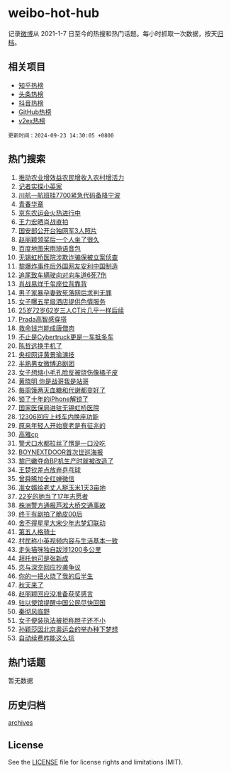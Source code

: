 # weibo-hot-hub

记录[微博](https://www.weibo.com)从 2021-1-7 日至今的热搜和热门话题。每小时抓取一次数据，按天[归档](archives)。

## 相关项目

- [知乎热榜](https://github.com/snaildev/zhihu-hot-hub)
- [头条热榜](https://github.com/snaildev/toutiao-hot-hub)
- [抖音热榜](https://github.com/snaildev/douyin-hot-hub)
- [GitHub热榜](https://github.com/snaildev/github-hot-hub)
- [v2ex热榜](https://github.com/snaildev/v2ex-hot-hub)


`更新时间：2024-09-23 14:30:05 +0800`

## 热门搜索

1. [推动农业增效益农民增收入农村增活力](https://m.weibo.cn/search?containerid=100103type%3D1%26t%3D10%26q%3D%23%E6%8E%A8%E5%8A%A8%E5%86%9C%E4%B8%9A%E5%A2%9E%E6%95%88%E7%9B%8A%E5%86%9C%E6%B0%91%E5%A2%9E%E6%94%B6%E5%85%A5%E5%86%9C%E6%9D%91%E5%A2%9E%E6%B4%BB%E5%8A%9B%23&stream_entry_id=51&isnewpage=1&extparam=seat%3D1%26cate%3D10103%26pos%3D0%26q%3D%2523%25E6%258E%25A8%25E5%258A%25A8%25E5%2586%259C%25E4%25B8%259A%25E5%25A2%259E%25E6%2595%2588%25E7%259B%258A%25E5%2586%259C%25E6%25B0%2591%25E5%25A2%259E%25E6%2594%25B6%25E5%2585%25A5%25E5%2586%259C%25E6%259D%2591%25E5%25A2%259E%25E6%25B4%25BB%25E5%258A%259B%2523%26dgr%3D0%26c_type%3D51%26filter_type%3Drealtimehot%26stream_entry_id%3D51%26display_time%3D1727073004%26pre_seqid%3D17270730047540123718357)
1. [记者实探小英家](https://m.weibo.cn/search?containerid=100103type%3D1%26t%3D10%26q%3D%E8%AE%B0%E8%80%85%E5%AE%9E%E6%8E%A2%E5%B0%8F%E8%8B%B1%E5%AE%B6&stream_entry_id=31&isnewpage=1&extparam=seat%3D1%26band_rank%3D1%26q%3D%25E8%25AE%25B0%25E8%2580%2585%25E5%25AE%259E%25E6%258E%25A2%25E5%25B0%258F%25E8%258B%25B1%25E5%25AE%25B6%26dgr%3D0%26c_type%3D31%26cate%3D5001%26pos%3D0%26realpos%3D1%26stream_entry_id%3D31%26filter_type%3Drealtimehot%26lcate%3D5001%26flag%3D2%26display_time%3D1727073004%26pre_seqid%3D17270730047540123718357)
1. [川航一航班挂7700紧急代码备降宁波](https://m.weibo.cn/search?containerid=100103type%3D1%26t%3D10%26q%3D%23%E5%B7%9D%E8%88%AA%E4%B8%80%E8%88%AA%E7%8F%AD%E6%8C%827700%E7%B4%A7%E6%80%A5%E4%BB%A3%E7%A0%81%E5%A4%87%E9%99%8D%E5%AE%81%E6%B3%A2%23&stream_entry_id=31&isnewpage=1&extparam=seat%3D1%26band_rank%3D2%26q%3D%2523%25E5%25B7%259D%25E8%2588%25AA%25E4%25B8%2580%25E8%2588%25AA%25E7%258F%25AD%25E6%258C%25827700%25E7%25B4%25A7%25E6%2580%25A5%25E4%25BB%25A3%25E7%25A0%2581%25E5%25A4%2587%25E9%2599%258D%25E5%25AE%2581%25E6%25B3%25A2%2523%26dgr%3D0%26c_type%3D31%26cate%3D5001%26pos%3D1%26realpos%3D2%26stream_entry_id%3D31%26filter_type%3Drealtimehot%26lcate%3D5001%26flag%3D1%26display_time%3D1727073004%26pre_seqid%3D17270730047540123718357)
1. [青春华章](https://m.weibo.cn/search?containerid=100103type%3D1%26t%3D10%26q%3D%23%E9%9D%92%E6%98%A5%E5%8D%8E%E7%AB%A0%23&stream_entry_id=31&isnewpage=1&extparam=seat%3D1%26band_rank%3D3%26q%3D%2523%25E9%259D%2592%25E6%2598%25A5%25E5%258D%258E%25E7%25AB%25A0%2523%26dgr%3D0%26c_type%3D31%26cate%3D5001%26pos%3D2%26realpos%3D3%26stream_entry_id%3D31%26filter_type%3Drealtimehot%26lcate%3D5001%26flag%3D0%26display_time%3D1727073004%26pre_seqid%3D17270730047540123718357)
1. [京东农运会火热进行中](https://m.weibo.cn/search?containerid=100103type%3D1%26t%3D10%26q%3D%23%E4%BA%AC%E4%B8%9C%E5%86%9C%E8%BF%90%E4%BC%9A%E7%81%AB%E7%83%AD%E8%BF%9B%E8%A1%8C%E4%B8%AD%23&stream_entry_id=31&isnewpage=1&extparam=seat%3D1%26band_rank%3D4%26filter_type%3Drealtimehot%26dgr%3D0%26c_type%3D31%26adid%3D256223%26cate%3D5001%26pos%3D3%26q%3D%2523%25E4%25BA%25AC%25E4%25B8%259C%25E5%2586%259C%25E8%25BF%2590%25E4%25BC%259A%25E7%2581%25AB%25E7%2583%25AD%25E8%25BF%259B%25E8%25A1%258C%25E4%25B8%25AD%2523%26stream_entry_id%3D31%26is_ad_pos%3D1%26lcate%3D5001%26topic_ad%3D1%26display_time%3D1727073004%26pre_seqid%3D17270730047540123718357)
1. [王力宏晒肖战直拍](https://m.weibo.cn/search?containerid=100103type%3D1%26t%3D10%26q%3D%E7%8E%8B%E5%8A%9B%E5%AE%8F%E6%99%92%E8%82%96%E6%88%98%E7%9B%B4%E6%8B%8D&stream_entry_id=31&isnewpage=1&extparam=seat%3D1%26band_rank%3D4%26q%3D%25E7%258E%258B%25E5%258A%259B%25E5%25AE%258F%25E6%2599%2592%25E8%2582%2596%25E6%2588%2598%25E7%259B%25B4%25E6%258B%258D%26dgr%3D0%26c_type%3D31%26cate%3D5001%26pos%3D4%26realpos%3D4%26stream_entry_id%3D31%26filter_type%3Drealtimehot%26lcate%3D5001%26flag%3D1%26display_time%3D1727073004%26pre_seqid%3D17270730047540123718357)
1. [国安部公开台独网军3人照片](https://m.weibo.cn/search?containerid=100103type%3D1%26t%3D10%26q%3D%23%E5%9B%BD%E5%AE%89%E9%83%A8%E5%85%AC%E5%BC%80%E5%8F%B0%E7%8B%AC%E7%BD%91%E5%86%9B3%E4%BA%BA%E7%85%A7%E7%89%87%23&stream_entry_id=31&isnewpage=1&extparam=seat%3D1%26band_rank%3D5%26q%3D%2523%25E5%259B%25BD%25E5%25AE%2589%25E9%2583%25A8%25E5%2585%25AC%25E5%25BC%2580%25E5%258F%25B0%25E7%258B%25AC%25E7%25BD%2591%25E5%2586%259B3%25E4%25BA%25BA%25E7%2585%25A7%25E7%2589%2587%2523%26dgr%3D0%26c_type%3D31%26cate%3D5001%26pos%3D5%26realpos%3D5%26stream_entry_id%3D31%26filter_type%3Drealtimehot%26lcate%3D5001%26flag%3D1%26display_time%3D1727073004%26pre_seqid%3D17270730047540123718357)
1. [赵丽颖领奖后一个人坐了很久](https://m.weibo.cn/search?containerid=100103type%3D1%26t%3D10%26q%3D%23%E8%B5%B5%E4%B8%BD%E9%A2%96%E9%A2%86%E5%A5%96%E5%90%8E%E4%B8%80%E4%B8%AA%E4%BA%BA%E5%9D%90%E4%BA%86%E5%BE%88%E4%B9%85%23&stream_entry_id=31&isnewpage=1&extparam=seat%3D1%26band_rank%3D6%26q%3D%2523%25E8%25B5%25B5%25E4%25B8%25BD%25E9%25A2%2596%25E9%25A2%2586%25E5%25A5%2596%25E5%2590%258E%25E4%25B8%2580%25E4%25B8%25AA%25E4%25BA%25BA%25E5%259D%2590%25E4%25BA%2586%25E5%25BE%2588%25E4%25B9%2585%2523%26dgr%3D0%26c_type%3D31%26cate%3D5001%26pos%3D6%26realpos%3D6%26stream_entry_id%3D31%26filter_type%3Drealtimehot%26lcate%3D5001%26flag%3D2%26display_time%3D1727073004%26pre_seqid%3D17270730047540123718357)
1. [百度地图宋雨琦语音包](https://m.weibo.cn/search?containerid=100103type%3D1%26t%3D10%26q%3D%23%E7%99%BE%E5%BA%A6%E5%9C%B0%E5%9B%BE%E5%AE%8B%E9%9B%A8%E7%90%A6%E8%AF%AD%E9%9F%B3%E5%8C%85%23&stream_entry_id=31&isnewpage=1&extparam=seat%3D1%26band_rank%3D7%26filter_type%3Drealtimehot%26dgr%3D0%26c_type%3D31%26adid%3D256246%26cate%3D5001%26pos%3D7%26q%3D%2523%25E7%2599%25BE%25E5%25BA%25A6%25E5%259C%25B0%25E5%259B%25BE%25E5%25AE%258B%25E9%259B%25A8%25E7%2590%25A6%25E8%25AF%25AD%25E9%259F%25B3%25E5%258C%2585%2523%26stream_entry_id%3D31%26is_ad_pos%3D1%26lcate%3D5001%26topic_ad%3D1%26display_time%3D1727073004%26pre_seqid%3D17270730047540123718357)
1. [无锡虹桥医院涉欺诈骗保被立案侦查](https://m.weibo.cn/search?containerid=100103type%3D1%26t%3D10%26q%3D%E6%97%A0%E9%94%A1%E8%99%B9%E6%A1%A5%E5%8C%BB%E9%99%A2%E6%B6%89%E6%AC%BA%E8%AF%88%E9%AA%97%E4%BF%9D%E8%A2%AB%E7%AB%8B%E6%A1%88%E4%BE%A6%E6%9F%A5&stream_entry_id=31&isnewpage=1&extparam=seat%3D1%26band_rank%3D7%26q%3D%25E6%2597%25A0%25E9%2594%25A1%25E8%2599%25B9%25E6%25A1%25A5%25E5%258C%25BB%25E9%2599%25A2%25E6%25B6%2589%25E6%25AC%25BA%25E8%25AF%2588%25E9%25AA%2597%25E4%25BF%259D%25E8%25A2%25AB%25E7%25AB%258B%25E6%25A1%2588%25E4%25BE%25A6%25E6%259F%25A5%26dgr%3D0%26c_type%3D31%26cate%3D5001%26pos%3D8%26realpos%3D7%26stream_entry_id%3D31%26filter_type%3Drealtimehot%26lcate%3D5001%26flag%3D1%26display_time%3D1727073004%26pre_seqid%3D17270730047540123718357)
1. [黎爆炸事件后外国网友安利中国制造](https://m.weibo.cn/search?containerid=100103type%3D1%26t%3D10%26q%3D%23%E9%BB%8E%E7%88%86%E7%82%B8%E4%BA%8B%E4%BB%B6%E5%90%8E%E5%A4%96%E5%9B%BD%E7%BD%91%E5%8F%8B%E5%AE%89%E5%88%A9%E4%B8%AD%E5%9B%BD%E5%88%B6%E9%80%A0%23&stream_entry_id=31&isnewpage=1&extparam=seat%3D1%26band_rank%3D8%26q%3D%2523%25E9%25BB%258E%25E7%2588%2586%25E7%2582%25B8%25E4%25BA%258B%25E4%25BB%25B6%25E5%2590%258E%25E5%25A4%2596%25E5%259B%25BD%25E7%25BD%2591%25E5%258F%258B%25E5%25AE%2589%25E5%2588%25A9%25E4%25B8%25AD%25E5%259B%25BD%25E5%2588%25B6%25E9%2580%25A0%2523%26dgr%3D0%26c_type%3D31%26cate%3D5001%26pos%3D9%26realpos%3D8%26stream_entry_id%3D31%26filter_type%3Drealtimehot%26lcate%3D5001%26flag%3D1%26display_time%3D1727073004%26pre_seqid%3D17270730047540123718357)
1. [追尾致车辆驶向对向车道6死7伤](https://m.weibo.cn/search?containerid=100103type%3D1%26t%3D10%26q%3D%23%E8%BF%BD%E5%B0%BE%E8%87%B4%E8%BD%A6%E8%BE%86%E9%A9%B6%E5%90%91%E5%AF%B9%E5%90%91%E8%BD%A6%E9%81%936%E6%AD%BB7%E4%BC%A4%23&stream_entry_id=31&isnewpage=1&extparam=seat%3D1%26band_rank%3D9%26q%3D%2523%25E8%25BF%25BD%25E5%25B0%25BE%25E8%2587%25B4%25E8%25BD%25A6%25E8%25BE%2586%25E9%25A9%25B6%25E5%2590%2591%25E5%25AF%25B9%25E5%2590%2591%25E8%25BD%25A6%25E9%2581%25936%25E6%25AD%25BB7%25E4%25BC%25A4%2523%26dgr%3D0%26c_type%3D31%26cate%3D5001%26pos%3D10%26realpos%3D9%26stream_entry_id%3D31%26filter_type%3Drealtimehot%26lcate%3D5001%26flag%3D0%26display_time%3D1727073004%26pre_seqid%3D17270730047540123718357)
1. [肖战易烊千玺座位背靠背](https://m.weibo.cn/search?containerid=100103type%3D1%26t%3D10%26q%3D%23%E8%82%96%E6%88%98%E6%98%93%E7%83%8A%E5%8D%83%E7%8E%BA%E5%BA%A7%E4%BD%8D%E8%83%8C%E9%9D%A0%E8%83%8C%23&stream_entry_id=31&isnewpage=1&extparam=seat%3D1%26band_rank%3D10%26q%3D%2523%25E8%2582%2596%25E6%2588%2598%25E6%2598%2593%25E7%2583%258A%25E5%258D%2583%25E7%258E%25BA%25E5%25BA%25A7%25E4%25BD%258D%25E8%2583%258C%25E9%259D%25A0%25E8%2583%258C%2523%26dgr%3D0%26c_type%3D31%26cate%3D5001%26pos%3D11%26realpos%3D10%26stream_entry_id%3D31%26filter_type%3Drealtimehot%26lcate%3D5001%26flag%3D1%26display_time%3D1727073004%26pre_seqid%3D17270730047540123718357)
1. [男子家暴孕妻致死落网后求判无罪](https://m.weibo.cn/search?containerid=100103type%3D1%26t%3D10%26q%3D%23%E7%94%B7%E5%AD%90%E5%AE%B6%E6%9A%B4%E5%AD%95%E5%A6%BB%E8%87%B4%E6%AD%BB%E8%90%BD%E7%BD%91%E5%90%8E%E6%B1%82%E5%88%A4%E6%97%A0%E7%BD%AA%23&stream_entry_id=31&isnewpage=1&extparam=seat%3D1%26band_rank%3D11%26q%3D%2523%25E7%2594%25B7%25E5%25AD%2590%25E5%25AE%25B6%25E6%259A%25B4%25E5%25AD%2595%25E5%25A6%25BB%25E8%2587%25B4%25E6%25AD%25BB%25E8%2590%25BD%25E7%25BD%2591%25E5%2590%258E%25E6%25B1%2582%25E5%2588%25A4%25E6%2597%25A0%25E7%25BD%25AA%2523%26dgr%3D0%26c_type%3D31%26cate%3D5001%26pos%3D12%26realpos%3D11%26stream_entry_id%3D31%26filter_type%3Drealtimehot%26lcate%3D5001%26flag%3D1%26display_time%3D1727073004%26pre_seqid%3D17270730047540123718357)
1. [女子曝五星级酒店提供色情服务](https://m.weibo.cn/search?containerid=100103type%3D1%26t%3D10%26q%3D%23%E5%A5%B3%E5%AD%90%E6%9B%9D%E4%BA%94%E6%98%9F%E7%BA%A7%E9%85%92%E5%BA%97%E6%8F%90%E4%BE%9B%E8%89%B2%E6%83%85%E6%9C%8D%E5%8A%A1%23&stream_entry_id=31&isnewpage=1&extparam=seat%3D1%26band_rank%3D12%26q%3D%2523%25E5%25A5%25B3%25E5%25AD%2590%25E6%259B%259D%25E4%25BA%2594%25E6%2598%259F%25E7%25BA%25A7%25E9%2585%2592%25E5%25BA%2597%25E6%258F%2590%25E4%25BE%259B%25E8%2589%25B2%25E6%2583%2585%25E6%259C%258D%25E5%258A%25A1%2523%26dgr%3D0%26c_type%3D31%26cate%3D5001%26pos%3D13%26realpos%3D12%26stream_entry_id%3D31%26filter_type%3Drealtimehot%26lcate%3D5001%26flag%3D2%26display_time%3D1727073004%26pre_seqid%3D17270730047540123718357)
1. [25岁72岁62岁三人CT片几乎一样后续](https://m.weibo.cn/search?containerid=100103type%3D1%26t%3D10%26q%3D25%E5%B2%8172%E5%B2%8162%E5%B2%81%E4%B8%89%E4%BA%BACT%E7%89%87%E5%87%A0%E4%B9%8E%E4%B8%80%E6%A0%B7%E5%90%8E%E7%BB%AD&stream_entry_id=31&isnewpage=1&extparam=seat%3D1%26band_rank%3D13%26q%3D25%25E5%25B2%258172%25E5%25B2%258162%25E5%25B2%2581%25E4%25B8%2589%25E4%25BA%25BACT%25E7%2589%2587%25E5%2587%25A0%25E4%25B9%258E%25E4%25B8%2580%25E6%25A0%25B7%25E5%2590%258E%25E7%25BB%25AD%26dgr%3D0%26c_type%3D31%26cate%3D5001%26pos%3D14%26realpos%3D13%26stream_entry_id%3D31%26filter_type%3Drealtimehot%26lcate%3D5001%26flag%3D0%26display_time%3D1727073004%26pre_seqid%3D17270730047540123718357)
1. [Prada高智感穿搭](https://m.weibo.cn/search?containerid=100103type%3D1%26t%3D10%26q%3D%23Prada%E9%AB%98%E6%99%BA%E6%84%9F%E7%A9%BF%E6%90%AD%23&stream_entry_id=31&isnewpage=1&extparam=seat%3D1%26band_rank%3D14%26filter_type%3Drealtimehot%26dgr%3D0%26c_type%3D31%26adid%3D255698%26cate%3D5001%26pos%3D15%26realpos%3D14%26stream_entry_id%3D31%26q%3D%2523Prada%25E9%25AB%2598%25E6%2599%25BA%25E6%2584%259F%25E7%25A9%25BF%25E6%2590%25AD%2523%26lcate%3D5001%26flag%3D0%26display_time%3D1727073004%26pre_seqid%3D17270730047540123718357)
1. [救命钱岂能成唐僧肉](https://m.weibo.cn/search?containerid=100103type%3D1%26t%3D10%26q%3D%23%E6%95%91%E5%91%BD%E9%92%B1%E5%B2%82%E8%83%BD%E6%88%90%E5%94%90%E5%83%A7%E8%82%89%23&stream_entry_id=31&isnewpage=1&extparam=seat%3D1%26band_rank%3D15%26q%3D%2523%25E6%2595%2591%25E5%2591%25BD%25E9%2592%25B1%25E5%25B2%2582%25E8%2583%25BD%25E6%2588%2590%25E5%2594%2590%25E5%2583%25A7%25E8%2582%2589%2523%26dgr%3D0%26c_type%3D31%26cate%3D5001%26pos%3D16%26realpos%3D15%26stream_entry_id%3D31%26filter_type%3Drealtimehot%26lcate%3D5001%26flag%3D0%26display_time%3D1727073004%26pre_seqid%3D17270730047540123718357)
1. [不止是Cybertruck更是一车抵多车](https://m.weibo.cn/search?containerid=100103type%3D1%26t%3D10%26q%3D%23%E4%B8%8D%E6%AD%A2%E6%98%AFCybertruck%E6%9B%B4%E6%98%AF%E4%B8%80%E8%BD%A6%E6%8A%B5%E5%A4%9A%E8%BD%A6%23&stream_entry_id=31&isnewpage=1&extparam=seat%3D1%26band_rank%3D16%26filter_type%3Drealtimehot%26dgr%3D0%26c_type%3D31%26adid%3D256244%26cate%3D5001%26pos%3D17%26realpos%3D16%26stream_entry_id%3D31%26q%3D%2523%25E4%25B8%258D%25E6%25AD%25A2%25E6%2598%25AFCybertruck%25E6%259B%25B4%25E6%2598%25AF%25E4%25B8%2580%25E8%25BD%25A6%25E6%258A%25B5%25E5%25A4%259A%25E8%25BD%25A6%2523%26lcate%3D5001%26flag%3D0%26display_time%3D1727073004%26pre_seqid%3D17270730047540123718357)
1. [陈哲远换手机了](https://m.weibo.cn/search?containerid=100103type%3D1%26t%3D10%26q%3D%E9%99%88%E5%93%B2%E8%BF%9C%E6%8D%A2%E6%89%8B%E6%9C%BA%E4%BA%86&stream_entry_id=31&isnewpage=1&extparam=seat%3D1%26band_rank%3D17%26q%3D%25E9%2599%2588%25E5%2593%25B2%25E8%25BF%259C%25E6%258D%25A2%25E6%2589%258B%25E6%259C%25BA%25E4%25BA%2586%26dgr%3D0%26c_type%3D31%26cate%3D5001%26pos%3D18%26realpos%3D17%26stream_entry_id%3D31%26filter_type%3Drealtimehot%26lcate%3D5001%26flag%3D0%26display_time%3D1727073004%26pre_seqid%3D17270730047540123718357)
1. [央视网评黄景瑜演技](https://m.weibo.cn/search?containerid=100103type%3D1%26t%3D10%26q%3D%E5%A4%AE%E8%A7%86%E7%BD%91%E8%AF%84%E9%BB%84%E6%99%AF%E7%91%9C%E6%BC%94%E6%8A%80&stream_entry_id=31&isnewpage=1&extparam=seat%3D1%26band_rank%3D18%26q%3D%25E5%25A4%25AE%25E8%25A7%2586%25E7%25BD%2591%25E8%25AF%2584%25E9%25BB%2584%25E6%2599%25AF%25E7%2591%259C%25E6%25BC%2594%25E6%258A%2580%26dgr%3D0%26c_type%3D31%26cate%3D5001%26pos%3D19%26realpos%3D18%26stream_entry_id%3D31%26filter_type%3Drealtimehot%26lcate%3D5001%26flag%3D1%26display_time%3D1727073004%26pre_seqid%3D17270730047540123718357)
1. [半熟男女微博追剧团](https://m.weibo.cn/search?containerid=100103type%3D1%26t%3D10%26q%3D%23%E5%8D%8A%E7%86%9F%E7%94%B7%E5%A5%B3%E5%BE%AE%E5%8D%9A%E8%BF%BD%E5%89%A7%E5%9B%A2%23&stream_entry_id=31&isnewpage=1&extparam=seat%3D1%26band_rank%3D19%26q%3D%2523%25E5%258D%258A%25E7%2586%259F%25E7%2594%25B7%25E5%25A5%25B3%25E5%25BE%25AE%25E5%258D%259A%25E8%25BF%25BD%25E5%2589%25A7%25E5%259B%25A2%2523%26dgr%3D0%26c_type%3D31%26cate%3D5001%26pos%3D20%26realpos%3D19%26stream_entry_id%3D31%26filter_type%3Drealtimehot%26lcate%3D5001%26flag%3D1%26display_time%3D1727073004%26pre_seqid%3D17270730047540123718357)
1. [女子想缩小毛孔脸反被烧伤像橘子皮](https://m.weibo.cn/search?containerid=100103type%3D1%26t%3D10%26q%3D%23%E5%A5%B3%E5%AD%90%E6%83%B3%E7%BC%A9%E5%B0%8F%E6%AF%9B%E5%AD%94%E8%84%B8%E5%8F%8D%E8%A2%AB%E7%83%A7%E4%BC%A4%E5%83%8F%E6%A9%98%E5%AD%90%E7%9A%AE%23&stream_entry_id=31&isnewpage=1&extparam=seat%3D1%26band_rank%3D20%26q%3D%2523%25E5%25A5%25B3%25E5%25AD%2590%25E6%2583%25B3%25E7%25BC%25A9%25E5%25B0%258F%25E6%25AF%259B%25E5%25AD%2594%25E8%2584%25B8%25E5%258F%258D%25E8%25A2%25AB%25E7%2583%25A7%25E4%25BC%25A4%25E5%2583%258F%25E6%25A9%2598%25E5%25AD%2590%25E7%259A%25AE%2523%26dgr%3D0%26c_type%3D31%26cate%3D5001%26pos%3D21%26realpos%3D20%26stream_entry_id%3D31%26filter_type%3Drealtimehot%26lcate%3D5001%26flag%3D1%26display_time%3D1727073004%26pre_seqid%3D17270730047540123718357)
1. [黄晓明 你是战哥我是站哥](https://m.weibo.cn/search?containerid=100103type%3D1%26t%3D10%26q%3D%E9%BB%84%E6%99%93%E6%98%8E+%E4%BD%A0%E6%98%AF%E6%88%98%E5%93%A5%E6%88%91%E6%98%AF%E7%AB%99%E5%93%A5&stream_entry_id=31&isnewpage=1&extparam=seat%3D1%26band_rank%3D21%26q%3D%25E9%25BB%2584%25E6%2599%2593%25E6%2598%258E%2520%25E4%25BD%25A0%25E6%2598%25AF%25E6%2588%2598%25E5%2593%25A5%25E6%2588%2591%25E6%2598%25AF%25E7%25AB%2599%25E5%2593%25A5%26dgr%3D0%26c_type%3D31%26cate%3D5001%26pos%3D22%26realpos%3D21%26stream_entry_id%3D31%26filter_type%3Drealtimehot%26lcate%3D5001%26flag%3D2%26display_time%3D1727073004%26pre_seqid%3D17270730047540123718357)
1. [每周饿两天血糖和代谢都变好了](https://m.weibo.cn/search?containerid=100103type%3D1%26t%3D10%26q%3D%23%E6%AF%8F%E5%91%A8%E9%A5%BF%E4%B8%A4%E5%A4%A9%E8%A1%80%E7%B3%96%E5%92%8C%E4%BB%A3%E8%B0%A2%E9%83%BD%E5%8F%98%E5%A5%BD%E4%BA%86%23&stream_entry_id=31&isnewpage=1&extparam=seat%3D1%26band_rank%3D22%26q%3D%2523%25E6%25AF%258F%25E5%2591%25A8%25E9%25A5%25BF%25E4%25B8%25A4%25E5%25A4%25A9%25E8%25A1%2580%25E7%25B3%2596%25E5%2592%258C%25E4%25BB%25A3%25E8%25B0%25A2%25E9%2583%25BD%25E5%258F%2598%25E5%25A5%25BD%25E4%25BA%2586%2523%26dgr%3D0%26c_type%3D31%26cate%3D5001%26pos%3D23%26realpos%3D22%26stream_entry_id%3D31%26filter_type%3Drealtimehot%26lcate%3D5001%26flag%3D1%26display_time%3D1727073004%26pre_seqid%3D17270730047540123718357)
1. [锁了十年的iPhone解锁了](https://m.weibo.cn/search?containerid=100103type%3D1%26t%3D10%26q%3D%23%E9%94%81%E4%BA%86%E5%8D%81%E5%B9%B4%E7%9A%84iPhone%E8%A7%A3%E9%94%81%E4%BA%86%23&stream_entry_id=31&isnewpage=1&extparam=seat%3D1%26band_rank%3D23%26q%3D%2523%25E9%2594%2581%25E4%25BA%2586%25E5%258D%2581%25E5%25B9%25B4%25E7%259A%2584iPhone%25E8%25A7%25A3%25E9%2594%2581%25E4%25BA%2586%2523%26dgr%3D0%26c_type%3D31%26cate%3D5001%26pos%3D24%26realpos%3D23%26stream_entry_id%3D31%26filter_type%3Drealtimehot%26lcate%3D5001%26flag%3D0%26display_time%3D1727073004%26pre_seqid%3D17270730047540123718357)
1. [国家医保局进驻无锡虹桥医院](https://m.weibo.cn/search?containerid=100103type%3D1%26t%3D10%26q%3D%23%E5%9B%BD%E5%AE%B6%E5%8C%BB%E4%BF%9D%E5%B1%80%E8%BF%9B%E9%A9%BB%E6%97%A0%E9%94%A1%E8%99%B9%E6%A1%A5%E5%8C%BB%E9%99%A2%23&stream_entry_id=31&isnewpage=1&extparam=seat%3D1%26band_rank%3D24%26q%3D%2523%25E5%259B%25BD%25E5%25AE%25B6%25E5%258C%25BB%25E4%25BF%259D%25E5%25B1%2580%25E8%25BF%259B%25E9%25A9%25BB%25E6%2597%25A0%25E9%2594%25A1%25E8%2599%25B9%25E6%25A1%25A5%25E5%258C%25BB%25E9%2599%25A2%2523%26dgr%3D0%26c_type%3D31%26cate%3D5001%26pos%3D25%26realpos%3D24%26stream_entry_id%3D31%26filter_type%3Drealtimehot%26lcate%3D5001%26flag%3D0%26display_time%3D1727073004%26pre_seqid%3D17270730047540123718357)
1. [12306回应上线车内换座功能](https://m.weibo.cn/search?containerid=100103type%3D1%26t%3D10%26q%3D%2312306%E5%9B%9E%E5%BA%94%E4%B8%8A%E7%BA%BF%E8%BD%A6%E5%86%85%E6%8D%A2%E5%BA%A7%E5%8A%9F%E8%83%BD%23&stream_entry_id=31&isnewpage=1&extparam=seat%3D1%26band_rank%3D25%26q%3D%252312306%25E5%259B%259E%25E5%25BA%2594%25E4%25B8%258A%25E7%25BA%25BF%25E8%25BD%25A6%25E5%2586%2585%25E6%258D%25A2%25E5%25BA%25A7%25E5%258A%259F%25E8%2583%25BD%2523%26dgr%3D0%26c_type%3D31%26cate%3D5001%26pos%3D26%26realpos%3D25%26stream_entry_id%3D31%26filter_type%3Drealtimehot%26lcate%3D5001%26flag%3D1%26display_time%3D1727073004%26pre_seqid%3D17270730047540123718357)
1. [原来年轻人开始衰老是有征兆的](https://m.weibo.cn/search?containerid=100103type%3D1%26t%3D10%26q%3D%23%E5%8E%9F%E6%9D%A5%E5%B9%B4%E8%BD%BB%E4%BA%BA%E5%BC%80%E5%A7%8B%E8%A1%B0%E8%80%81%E6%98%AF%E6%9C%89%E5%BE%81%E5%85%86%E7%9A%84%23&stream_entry_id=31&isnewpage=1&extparam=seat%3D1%26band_rank%3D26%26q%3D%2523%25E5%258E%259F%25E6%259D%25A5%25E5%25B9%25B4%25E8%25BD%25BB%25E4%25BA%25BA%25E5%25BC%2580%25E5%25A7%258B%25E8%25A1%25B0%25E8%2580%2581%25E6%2598%25AF%25E6%259C%2589%25E5%25BE%2581%25E5%2585%2586%25E7%259A%2584%2523%26dgr%3D0%26c_type%3D31%26cate%3D5001%26pos%3D27%26realpos%3D26%26stream_entry_id%3D31%26filter_type%3Drealtimehot%26lcate%3D5001%26flag%3D0%26display_time%3D1727073004%26pre_seqid%3D17270730047540123718357)
1. [高雅cp](https://m.weibo.cn/search?containerid=100103type%3D1%26t%3D10%26q%3D%E9%AB%98%E9%9B%85cp&stream_entry_id=31&isnewpage=1&extparam=seat%3D1%26band_rank%3D27%26q%3D%25E9%25AB%2598%25E9%259B%2585cp%26dgr%3D0%26c_type%3D31%26cate%3D5001%26pos%3D28%26realpos%3D27%26stream_entry_id%3D31%26filter_type%3Drealtimehot%26lcate%3D5001%26flag%3D1%26display_time%3D1727073004%26pre_seqid%3D17270730047540123718357)
1. [警犬口水都拉丝了愣是一口没吃](https://m.weibo.cn/search?containerid=100103type%3D1%26t%3D10%26q%3D%23%E8%AD%A6%E7%8A%AC%E5%8F%A3%E6%B0%B4%E9%83%BD%E6%8B%89%E4%B8%9D%E4%BA%86%E6%84%A3%E6%98%AF%E4%B8%80%E5%8F%A3%E6%B2%A1%E5%90%83%23&stream_entry_id=31&isnewpage=1&extparam=seat%3D1%26band_rank%3D28%26q%3D%2523%25E8%25AD%25A6%25E7%258A%25AC%25E5%258F%25A3%25E6%25B0%25B4%25E9%2583%25BD%25E6%258B%2589%25E4%25B8%259D%25E4%25BA%2586%25E6%2584%25A3%25E6%2598%25AF%25E4%25B8%2580%25E5%258F%25A3%25E6%25B2%25A1%25E5%2590%2583%2523%26dgr%3D0%26c_type%3D31%26cate%3D5001%26pos%3D29%26realpos%3D28%26stream_entry_id%3D31%26filter_type%3Drealtimehot%26lcate%3D5001%26flag%3D1%26display_time%3D1727073004%26pre_seqid%3D17270730047540123718357)
1. [BOYNEXTDOOR首次世巡海报](https://m.weibo.cn/search?containerid=100103type%3D1%26t%3D10%26q%3DBOYNEXTDOOR%E9%A6%96%E6%AC%A1%E4%B8%96%E5%B7%A1%E6%B5%B7%E6%8A%A5&stream_entry_id=31&isnewpage=1&extparam=seat%3D1%26band_rank%3D29%26q%3DBOYNEXTDOOR%25E9%25A6%2596%25E6%25AC%25A1%25E4%25B8%2596%25E5%25B7%25A1%25E6%25B5%25B7%25E6%258A%25A5%26dgr%3D0%26c_type%3D31%26cate%3D5001%26pos%3D30%26realpos%3D29%26stream_entry_id%3D31%26filter_type%3Drealtimehot%26lcate%3D5001%26flag%3D1%26display_time%3D1727073004%26pre_seqid%3D17270730047540123718357)
1. [黎巴嫩夺命BP机生产时就被改造了](https://m.weibo.cn/search?containerid=100103type%3D1%26t%3D10%26q%3D%23%E9%BB%8E%E5%B7%B4%E5%AB%A9%E5%A4%BA%E5%91%BDBP%E6%9C%BA%E7%94%9F%E4%BA%A7%E6%97%B6%E5%B0%B1%E8%A2%AB%E6%94%B9%E9%80%A0%E4%BA%86%23&stream_entry_id=31&isnewpage=1&extparam=seat%3D1%26band_rank%3D30%26q%3D%2523%25E9%25BB%258E%25E5%25B7%25B4%25E5%25AB%25A9%25E5%25A4%25BA%25E5%2591%25BDBP%25E6%259C%25BA%25E7%2594%259F%25E4%25BA%25A7%25E6%2597%25B6%25E5%25B0%25B1%25E8%25A2%25AB%25E6%2594%25B9%25E9%2580%25A0%25E4%25BA%2586%2523%26dgr%3D0%26c_type%3D31%26cate%3D5001%26pos%3D31%26realpos%3D30%26stream_entry_id%3D31%26filter_type%3Drealtimehot%26lcate%3D5001%26flag%3D0%26display_time%3D1727073004%26pre_seqid%3D17270730047540123718357)
1. [王楚钦差点放弃乒乓球](https://m.weibo.cn/search?containerid=100103type%3D1%26t%3D10%26q%3D%23%E7%8E%8B%E6%A5%9A%E9%92%A6%E5%B7%AE%E7%82%B9%E6%94%BE%E5%BC%83%E4%B9%92%E4%B9%93%E7%90%83%23&stream_entry_id=31&isnewpage=1&extparam=seat%3D1%26band_rank%3D31%26q%3D%2523%25E7%258E%258B%25E6%25A5%259A%25E9%2592%25A6%25E5%25B7%25AE%25E7%2582%25B9%25E6%2594%25BE%25E5%25BC%2583%25E4%25B9%2592%25E4%25B9%2593%25E7%2590%2583%2523%26dgr%3D0%26c_type%3D31%26cate%3D5001%26pos%3D32%26realpos%3D31%26stream_entry_id%3D31%26filter_type%3Drealtimehot%26lcate%3D5001%26flag%3D0%26display_time%3D1727073004%26pre_seqid%3D17270730047540123718357)
1. [曾舜晞加全红婵微信](https://m.weibo.cn/search?containerid=100103type%3D1%26t%3D10%26q%3D%23%E6%9B%BE%E8%88%9C%E6%99%9E%E5%8A%A0%E5%85%A8%E7%BA%A2%E5%A9%B5%E5%BE%AE%E4%BF%A1%23&stream_entry_id=31&isnewpage=1&extparam=seat%3D1%26band_rank%3D32%26q%3D%2523%25E6%259B%25BE%25E8%2588%259C%25E6%2599%259E%25E5%258A%25A0%25E5%2585%25A8%25E7%25BA%25A2%25E5%25A9%25B5%25E5%25BE%25AE%25E4%25BF%25A1%2523%26dgr%3D0%26c_type%3D31%26cate%3D5001%26pos%3D33%26realpos%3D32%26stream_entry_id%3D31%26filter_type%3Drealtimehot%26lcate%3D5001%26flag%3D0%26display_time%3D1727073004%26pre_seqid%3D17270730047540123718357)
1. [准女婿给老丈人掰玉米1天3亩地](https://m.weibo.cn/search?containerid=100103type%3D1%26t%3D10%26q%3D%23%E5%87%86%E5%A5%B3%E5%A9%BF%E7%BB%99%E8%80%81%E4%B8%88%E4%BA%BA%E6%8E%B0%E7%8E%89%E7%B1%B31%E5%A4%A93%E4%BA%A9%E5%9C%B0%23&stream_entry_id=31&isnewpage=1&extparam=seat%3D1%26band_rank%3D33%26q%3D%2523%25E5%2587%2586%25E5%25A5%25B3%25E5%25A9%25BF%25E7%25BB%2599%25E8%2580%2581%25E4%25B8%2588%25E4%25BA%25BA%25E6%258E%25B0%25E7%258E%2589%25E7%25B1%25B31%25E5%25A4%25A93%25E4%25BA%25A9%25E5%259C%25B0%2523%26dgr%3D0%26c_type%3D31%26cate%3D5001%26pos%3D34%26realpos%3D33%26stream_entry_id%3D31%26filter_type%3Drealtimehot%26lcate%3D5001%26flag%3D0%26display_time%3D1727073004%26pre_seqid%3D17270730047540123718357)
1. [22岁的她当了17年志愿者](https://m.weibo.cn/search?containerid=100103type%3D1%26t%3D10%26q%3D%2322%E5%B2%81%E7%9A%84%E5%A5%B9%E5%BD%93%E4%BA%8617%E5%B9%B4%E5%BF%97%E6%84%BF%E8%80%85%23&stream_entry_id=31&isnewpage=1&extparam=seat%3D1%26band_rank%3D34%26q%3D%252322%25E5%25B2%2581%25E7%259A%2584%25E5%25A5%25B9%25E5%25BD%2593%25E4%25BA%258617%25E5%25B9%25B4%25E5%25BF%2597%25E6%2584%25BF%25E8%2580%2585%2523%26dgr%3D0%26c_type%3D31%26cate%3D5001%26pos%3D35%26realpos%3D34%26stream_entry_id%3D31%26filter_type%3Drealtimehot%26lcate%3D5001%26flag%3D32768%26display_time%3D1727073004%26pre_seqid%3D17270730047540123718357)
1. [株洲警方通报芦淞大桥交通事故](https://m.weibo.cn/search?containerid=100103type%3D1%26t%3D10%26q%3D%23%E6%A0%AA%E6%B4%B2%E8%AD%A6%E6%96%B9%E9%80%9A%E6%8A%A5%E8%8A%A6%E6%B7%9E%E5%A4%A7%E6%A1%A5%E4%BA%A4%E9%80%9A%E4%BA%8B%E6%95%85%23&stream_entry_id=31&isnewpage=1&extparam=seat%3D1%26band_rank%3D35%26q%3D%2523%25E6%25A0%25AA%25E6%25B4%25B2%25E8%25AD%25A6%25E6%2596%25B9%25E9%2580%259A%25E6%258A%25A5%25E8%258A%25A6%25E6%25B7%259E%25E5%25A4%25A7%25E6%25A1%25A5%25E4%25BA%25A4%25E9%2580%259A%25E4%25BA%258B%25E6%2595%2585%2523%26dgr%3D0%26c_type%3D31%26cate%3D5001%26pos%3D36%26realpos%3D35%26stream_entry_id%3D31%26filter_type%3Drealtimehot%26lcate%3D5001%26flag%3D1%26display_time%3D1727073004%26pre_seqid%3D17270730047540123718357)
1. [终于有剧拍了脆皮00后](https://m.weibo.cn/search?containerid=100103type%3D1%26t%3D10%26q%3D%E7%BB%88%E4%BA%8E%E6%9C%89%E5%89%A7%E6%8B%8D%E4%BA%86%E8%84%86%E7%9A%AE00%E5%90%8E&stream_entry_id=31&isnewpage=1&extparam=seat%3D1%26band_rank%3D36%26q%3D%25E7%25BB%2588%25E4%25BA%258E%25E6%259C%2589%25E5%2589%25A7%25E6%258B%258D%25E4%25BA%2586%25E8%2584%2586%25E7%259A%25AE00%25E5%2590%258E%26dgr%3D0%26c_type%3D31%26cate%3D5001%26pos%3D37%26realpos%3D36%26stream_entry_id%3D31%26filter_type%3Drealtimehot%26lcate%3D5001%26flag%3D1%26display_time%3D1727073004%26pre_seqid%3D17270730047540123718357)
1. [舍不得星星大宋少年志梦幻联动](https://m.weibo.cn/search?containerid=100103type%3D1%26t%3D10%26q%3D%E8%88%8D%E4%B8%8D%E5%BE%97%E6%98%9F%E6%98%9F%E5%A4%A7%E5%AE%8B%E5%B0%91%E5%B9%B4%E5%BF%97%E6%A2%A6%E5%B9%BB%E8%81%94%E5%8A%A8&stream_entry_id=31&isnewpage=1&extparam=seat%3D1%26band_rank%3D37%26q%3D%25E8%2588%258D%25E4%25B8%258D%25E5%25BE%2597%25E6%2598%259F%25E6%2598%259F%25E5%25A4%25A7%25E5%25AE%258B%25E5%25B0%2591%25E5%25B9%25B4%25E5%25BF%2597%25E6%25A2%25A6%25E5%25B9%25BB%25E8%2581%2594%25E5%258A%25A8%26dgr%3D0%26c_type%3D31%26cate%3D5001%26pos%3D38%26realpos%3D37%26stream_entry_id%3D31%26filter_type%3Drealtimehot%26lcate%3D5001%26flag%3D1%26display_time%3D1727073004%26pre_seqid%3D17270730047540123718357)
1. [第五人格骑士](https://m.weibo.cn/search?containerid=100103type%3D1%26t%3D10%26q%3D%23%E7%AC%AC%E4%BA%94%E4%BA%BA%E6%A0%BC%E9%AA%91%E5%A3%AB%23&stream_entry_id=31&isnewpage=1&extparam=seat%3D1%26band_rank%3D38%26q%3D%2523%25E7%25AC%25AC%25E4%25BA%2594%25E4%25BA%25BA%25E6%25A0%25BC%25E9%25AA%2591%25E5%25A3%25AB%2523%26dgr%3D0%26c_type%3D31%26cate%3D5001%26pos%3D39%26realpos%3D38%26stream_entry_id%3D31%26filter_type%3Drealtimehot%26lcate%3D5001%26flag%3D1%26display_time%3D1727073004%26pre_seqid%3D17270730047540123718357)
1. [村民称小英视频内容与生活基本一致](https://m.weibo.cn/search?containerid=100103type%3D1%26t%3D10%26q%3D%23%E6%9D%91%E6%B0%91%E7%A7%B0%E5%B0%8F%E8%8B%B1%E8%A7%86%E9%A2%91%E5%86%85%E5%AE%B9%E4%B8%8E%E7%94%9F%E6%B4%BB%E5%9F%BA%E6%9C%AC%E4%B8%80%E8%87%B4%23&stream_entry_id=31&isnewpage=1&extparam=seat%3D1%26band_rank%3D39%26q%3D%2523%25E6%259D%2591%25E6%25B0%2591%25E7%25A7%25B0%25E5%25B0%258F%25E8%258B%25B1%25E8%25A7%2586%25E9%25A2%2591%25E5%2586%2585%25E5%25AE%25B9%25E4%25B8%258E%25E7%2594%259F%25E6%25B4%25BB%25E5%259F%25BA%25E6%259C%25AC%25E4%25B8%2580%25E8%2587%25B4%2523%26dgr%3D0%26c_type%3D31%26cate%3D5001%26pos%3D40%26realpos%3D39%26stream_entry_id%3D31%26filter_type%3Drealtimehot%26lcate%3D5001%26flag%3D0%26display_time%3D1727073004%26pre_seqid%3D17270730047540123718357)
1. [走失猫咪独自跋涉1200多公里](https://m.weibo.cn/search?containerid=100103type%3D1%26t%3D10%26q%3D%23%E8%B5%B0%E5%A4%B1%E7%8C%AB%E5%92%AA%E7%8B%AC%E8%87%AA%E8%B7%8B%E6%B6%891200%E5%A4%9A%E5%85%AC%E9%87%8C%23&stream_entry_id=31&isnewpage=1&extparam=seat%3D1%26band_rank%3D40%26q%3D%2523%25E8%25B5%25B0%25E5%25A4%25B1%25E7%258C%25AB%25E5%2592%25AA%25E7%258B%25AC%25E8%2587%25AA%25E8%25B7%258B%25E6%25B6%25891200%25E5%25A4%259A%25E5%2585%25AC%25E9%2587%258C%2523%26dgr%3D0%26c_type%3D31%26cate%3D5001%26pos%3D41%26realpos%3D40%26stream_entry_id%3D31%26filter_type%3Drealtimehot%26lcate%3D5001%26flag%3D0%26display_time%3D1727073004%26pre_seqid%3D17270730047540123718357)
1. [拜托他可是张新成](https://m.weibo.cn/search?containerid=100103type%3D1%26t%3D10%26q%3D%E6%8B%9C%E6%89%98%E4%BB%96%E5%8F%AF%E6%98%AF%E5%BC%A0%E6%96%B0%E6%88%90&stream_entry_id=31&isnewpage=1&extparam=seat%3D1%26band_rank%3D41%26q%3D%25E6%258B%259C%25E6%2589%2598%25E4%25BB%2596%25E5%258F%25AF%25E6%2598%25AF%25E5%25BC%25A0%25E6%2596%25B0%25E6%2588%2590%26dgr%3D0%26c_type%3D31%26cate%3D5001%26pos%3D42%26realpos%3D41%26stream_entry_id%3D31%26filter_type%3Drealtimehot%26lcate%3D5001%26flag%3D1%26display_time%3D1727073004%26pre_seqid%3D17270730047540123718357)
1. [恋与深空回应抄袭争议](https://m.weibo.cn/search?containerid=100103type%3D1%26t%3D10%26q%3D%E6%81%8B%E4%B8%8E%E6%B7%B1%E7%A9%BA%E5%9B%9E%E5%BA%94%E6%8A%84%E8%A2%AD%E4%BA%89%E8%AE%AE&stream_entry_id=31&isnewpage=1&extparam=seat%3D1%26band_rank%3D42%26q%3D%25E6%2581%258B%25E4%25B8%258E%25E6%25B7%25B1%25E7%25A9%25BA%25E5%259B%259E%25E5%25BA%2594%25E6%258A%2584%25E8%25A2%25AD%25E4%25BA%2589%25E8%25AE%25AE%26dgr%3D0%26c_type%3D31%26cate%3D5001%26pos%3D43%26realpos%3D42%26stream_entry_id%3D31%26filter_type%3Drealtimehot%26lcate%3D5001%26flag%3D0%26display_time%3D1727073004%26pre_seqid%3D17270730047540123718357)
1. [你的一把火烧了我的后半生](https://m.weibo.cn/search?containerid=100103type%3D1%26t%3D10%26q%3D%E4%BD%A0%E7%9A%84%E4%B8%80%E6%8A%8A%E7%81%AB%E7%83%A7%E4%BA%86%E6%88%91%E7%9A%84%E5%90%8E%E5%8D%8A%E7%94%9F&stream_entry_id=31&isnewpage=1&extparam=seat%3D1%26band_rank%3D43%26q%3D%25E4%25BD%25A0%25E7%259A%2584%25E4%25B8%2580%25E6%258A%258A%25E7%2581%25AB%25E7%2583%25A7%25E4%25BA%2586%25E6%2588%2591%25E7%259A%2584%25E5%2590%258E%25E5%258D%258A%25E7%2594%259F%26dgr%3D0%26c_type%3D31%26cate%3D5001%26pos%3D44%26realpos%3D43%26stream_entry_id%3D31%26filter_type%3Drealtimehot%26lcate%3D5001%26flag%3D1%26display_time%3D1727073004%26pre_seqid%3D17270730047540123718357)
1. [秋天来了](https://m.weibo.cn/search?containerid=100103type%3D1%26t%3D10%26q%3D%E7%A7%8B%E5%A4%A9%E6%9D%A5%E4%BA%86&stream_entry_id=31&isnewpage=1&extparam=seat%3D1%26band_rank%3D44%26q%3D%25E7%25A7%258B%25E5%25A4%25A9%25E6%259D%25A5%25E4%25BA%2586%26dgr%3D0%26c_type%3D31%26cate%3D5001%26pos%3D45%26realpos%3D44%26stream_entry_id%3D31%26filter_type%3Drealtimehot%26lcate%3D5001%26flag%3D1%26display_time%3D1727073004%26pre_seqid%3D17270730047540123718357)
1. [赵丽颖回应没准备获奖感言](https://m.weibo.cn/search?containerid=100103type%3D1%26t%3D10%26q%3D%23%E8%B5%B5%E4%B8%BD%E9%A2%96%E5%9B%9E%E5%BA%94%E6%B2%A1%E5%87%86%E5%A4%87%E8%8E%B7%E5%A5%96%E6%84%9F%E8%A8%80%23&stream_entry_id=31&isnewpage=1&extparam=seat%3D1%26band_rank%3D45%26q%3D%2523%25E8%25B5%25B5%25E4%25B8%25BD%25E9%25A2%2596%25E5%259B%259E%25E5%25BA%2594%25E6%25B2%25A1%25E5%2587%2586%25E5%25A4%2587%25E8%258E%25B7%25E5%25A5%2596%25E6%2584%259F%25E8%25A8%2580%2523%26dgr%3D0%26c_type%3D31%26cate%3D5001%26pos%3D46%26realpos%3D45%26stream_entry_id%3D31%26filter_type%3Drealtimehot%26lcate%3D5001%26flag%3D1%26display_time%3D1727073004%26pre_seqid%3D17270730047540123718357)
1. [驻以使馆提醒中国公民尽快回国](https://m.weibo.cn/search?containerid=100103type%3D1%26t%3D10%26q%3D%23%E9%A9%BB%E4%BB%A5%E4%BD%BF%E9%A6%86%E6%8F%90%E9%86%92%E4%B8%AD%E5%9B%BD%E5%85%AC%E6%B0%91%E5%B0%BD%E5%BF%AB%E5%9B%9E%E5%9B%BD%23&stream_entry_id=31&isnewpage=1&extparam=seat%3D1%26band_rank%3D46%26q%3D%2523%25E9%25A9%25BB%25E4%25BB%25A5%25E4%25BD%25BF%25E9%25A6%2586%25E6%258F%2590%25E9%2586%2592%25E4%25B8%25AD%25E5%259B%25BD%25E5%2585%25AC%25E6%25B0%2591%25E5%25B0%25BD%25E5%25BF%25AB%25E5%259B%259E%25E5%259B%25BD%2523%26dgr%3D0%26c_type%3D31%26cate%3D5001%26pos%3D47%26realpos%3D46%26stream_entry_id%3D31%26filter_type%3Drealtimehot%26lcate%3D5001%26flag%3D0%26display_time%3D1727073004%26pre_seqid%3D17270730047540123718357)
1. [秦彻风临野](https://m.weibo.cn/search?containerid=100103type%3D1%26t%3D10%26q%3D%23%E7%A7%A6%E5%BD%BB%E9%A3%8E%E4%B8%B4%E9%87%8E%23&stream_entry_id=31&isnewpage=1&extparam=seat%3D1%26band_rank%3D47%26q%3D%2523%25E7%25A7%25A6%25E5%25BD%25BB%25E9%25A3%258E%25E4%25B8%25B4%25E9%2587%258E%2523%26dgr%3D0%26c_type%3D31%26cate%3D5001%26pos%3D48%26realpos%3D47%26stream_entry_id%3D31%26filter_type%3Drealtimehot%26lcate%3D5001%26flag%3D1%26display_time%3D1727073004%26pre_seqid%3D17270730047540123718357)
1. [女子便装执法被拒称胆子还不小](https://m.weibo.cn/search?containerid=100103type%3D1%26t%3D10%26q%3D%23%E5%A5%B3%E5%AD%90%E4%BE%BF%E8%A3%85%E6%89%A7%E6%B3%95%E8%A2%AB%E6%8B%92%E7%A7%B0%E8%83%86%E5%AD%90%E8%BF%98%E4%B8%8D%E5%B0%8F%23&stream_entry_id=31&isnewpage=1&extparam=seat%3D1%26band_rank%3D48%26q%3D%2523%25E5%25A5%25B3%25E5%25AD%2590%25E4%25BE%25BF%25E8%25A3%2585%25E6%2589%25A7%25E6%25B3%2595%25E8%25A2%25AB%25E6%258B%2592%25E7%25A7%25B0%25E8%2583%2586%25E5%25AD%2590%25E8%25BF%2598%25E4%25B8%258D%25E5%25B0%258F%2523%26dgr%3D0%26c_type%3D31%26cate%3D5001%26pos%3D49%26realpos%3D48%26stream_entry_id%3D31%26filter_type%3Drealtimehot%26lcate%3D5001%26flag%3D1%26display_time%3D1727073004%26pre_seqid%3D17270730047540123718357)
1. [孙颖莎因北京奥运会的举办种下梦想](https://m.weibo.cn/search?containerid=100103type%3D1%26t%3D10%26q%3D%23%E5%AD%99%E9%A2%96%E8%8E%8E%E5%9B%A0%E5%8C%97%E4%BA%AC%E5%A5%A5%E8%BF%90%E4%BC%9A%E7%9A%84%E4%B8%BE%E5%8A%9E%E7%A7%8D%E4%B8%8B%E6%A2%A6%E6%83%B3%23&stream_entry_id=31&isnewpage=1&extparam=seat%3D1%26band_rank%3D49%26q%3D%2523%25E5%25AD%2599%25E9%25A2%2596%25E8%258E%258E%25E5%259B%25A0%25E5%258C%2597%25E4%25BA%25AC%25E5%25A5%25A5%25E8%25BF%2590%25E4%25BC%259A%25E7%259A%2584%25E4%25B8%25BE%25E5%258A%259E%25E7%25A7%258D%25E4%25B8%258B%25E6%25A2%25A6%25E6%2583%25B3%2523%26dgr%3D0%26c_type%3D31%26cate%3D5001%26pos%3D50%26realpos%3D49%26stream_entry_id%3D31%26filter_type%3Drealtimehot%26lcate%3D5001%26flag%3D0%26display_time%3D1727073004%26pre_seqid%3D17270730047540123718357)
1. [自动续费咋能这么坑](https://m.weibo.cn/search?containerid=100103type%3D1%26t%3D10%26q%3D%23%E8%87%AA%E5%8A%A8%E7%BB%AD%E8%B4%B9%E5%92%8B%E8%83%BD%E8%BF%99%E4%B9%88%E5%9D%91%23&stream_entry_id=31&isnewpage=1&extparam=seat%3D1%26band_rank%3D50%26q%3D%2523%25E8%2587%25AA%25E5%258A%25A8%25E7%25BB%25AD%25E8%25B4%25B9%25E5%2592%258B%25E8%2583%25BD%25E8%25BF%2599%25E4%25B9%2588%25E5%259D%2591%2523%26dgr%3D0%26c_type%3D31%26cate%3D5001%26pos%3D51%26realpos%3D50%26stream_entry_id%3D31%26filter_type%3Drealtimehot%26lcate%3D5001%26flag%3D1%26display_time%3D1727073004%26pre_seqid%3D17270730047540123718357)

## 热门话题

暂无数据

## 历史归档

[archives](archives)

## License

See the [LICENSE](LICENSE) file for license rights and limitations (MIT).
